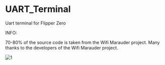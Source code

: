# UART_Terminal
Uart terminal for Flipper Zero


INFO:

70-80% of the source code is taken from the Wifi Marauder project. Many thanks to the developers of the Wifi Marauder project.

![1](https://user-images.githubusercontent.com/122148894/211161125-9c68e731-30d2-449c-bfd9-295b298dcf59.jpg)

